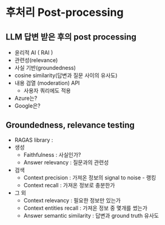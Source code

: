 # 후처리 Post-processing

## LLM 답변 받은 후의 post processing
- 윤리적 AI ( RAI )
- 관련성(relevance)
- 사실 기반(groundedness)
- cosine similarity(답변과 질문 사이의 유사도)
- 내용 검열 (moderation) API
  - 사용자 쿼리에도 적용
- Azure는?
- Google은?

## Groundedness, relevance testing
- RAGAS library : 
- 생성
  - Faithfulness : 사실인가?
  - Answer relevancy : 질문과의 관련성
- 검색
  - Context precision : 가져온 정보의 signal to noise - 랭킹
  - Context recall : 가져온 정보로 충분한가
- 그 외
  - Context relevancy : 필요한 정보만 있는가
  - Context entities recall : 가져온 정보 중 몇개를 썼는가
  - Answer semantic similarity : 답변과 ground truth 유사도